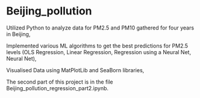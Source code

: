 # Beijing_pollution

Utilized Python to analyze data for PM2.5 and PM10 gathered for four years in Beijing,

Implemented various ML algorithms to get the best predictions for PM2.5 levels (OLS Regression, Linear Regression, Regression using a Neural Net, Neural Net),

Visualised Data using MatPlotLib and SeaBorn libraries,

The second part of this project is in the file Beijing_pollution_regression_part2.ipynb.
